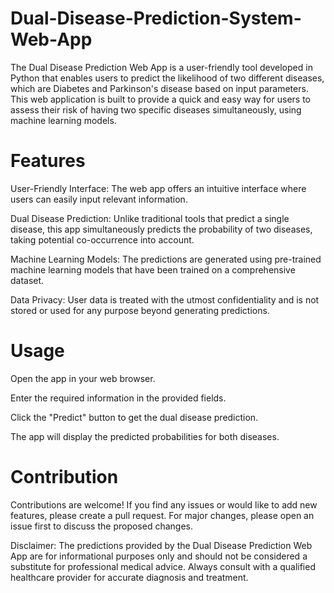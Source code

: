 # Dual-Disease-Prediction-System-Web-App


The Dual Disease Prediction Web App is a user-friendly tool developed in Python that enables users to predict the likelihood of two different diseases, which are Diabetes and Parkinson's disease based on input parameters. This web application is built to provide a quick and easy way for users to assess their risk of having two specific diseases simultaneously, using machine learning models.

# Features

User-Friendly Interface: The web app offers an intuitive interface where users can easily input relevant information.

Dual Disease Prediction: Unlike traditional tools that predict a single disease, this app simultaneously predicts the probability of two diseases, taking potential co-occurrence into account.

Machine Learning Models: The predictions are generated using pre-trained machine learning models that have been trained on a comprehensive dataset.

Data Privacy: User data is treated with the utmost confidentiality and is not stored or used for any purpose beyond generating predictions.

# Usage

Open the app in your web browser.

Enter the required information in the provided fields.

Click the "Predict" button to get the dual disease prediction.

The app will display the predicted probabilities for both diseases.

# Contribution

Contributions are welcome! If you find any issues or would like to add new features, please create a pull request. For major changes, please open an issue first to discuss the proposed changes.


Disclaimer: The predictions provided by the Dual Disease Prediction Web App are for informational purposes only and should not be considered a substitute for professional medical advice. Always consult with a qualified healthcare provider for accurate diagnosis and treatment.

